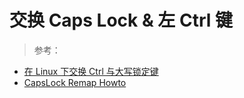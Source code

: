 # 交换 Caps Lock & 左 Ctrl 键

> 参考：

+ [在 Linux 下交换 Ctrl 与大写锁定键](https://linux.cn/article-10358-1.html)
+ [CapsLock Remap Howto](http://www.noah.org/wiki/CapsLock_Remap_Howto)


